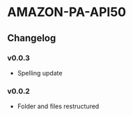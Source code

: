 # AMAZON-PA-API50
## Changelog
### v0.0.3

- Spelling update

### v0.0.2

- Folder and files restructured
